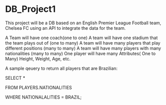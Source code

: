 # DB_Project1
This project will be a DB based on an English Premier League Football team, Chelsea FC using an API to integrate the data for the team.

A Team will have one coach(one to one)
A team will have one stadium that the team plays out of (one to many)
A team will have many players that play different positions (many to many)
A team will have many players with many nationalities (many to many)
One player will have many Attributes( One to Many) Height, Weight, Age, etc.

A sample qeuery to return all players that are Brazilian:

SELECT * 

FROM PLAYERS.NATIONALITIES

WHERE NATIONALALITIES = BRAZIL;
